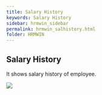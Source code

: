 ```yaml
---
title: Salary History
keywords: Salary History
sidebar: hrmwin_sidebar
permalink: hrmwin_salhistory.html
folder: HRMWIN
---
```


## Salary History

It shows salary history of employee.

![](http://docs.risersoft.com/hrmnirvana/ImagesExt/image8_183.jpg)
